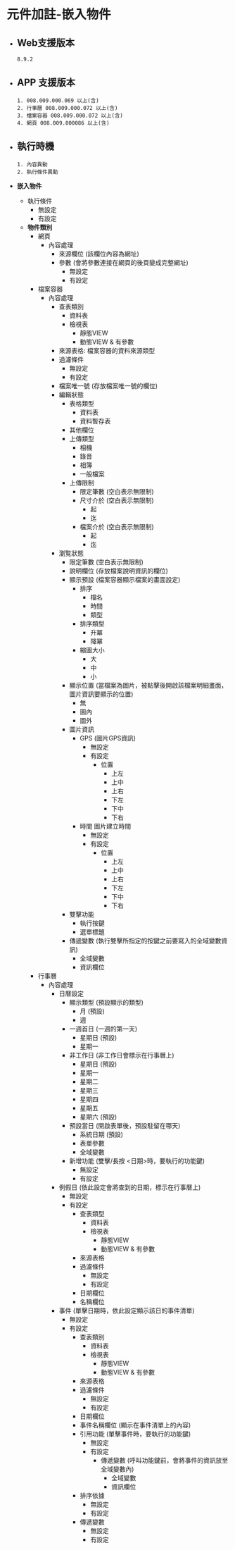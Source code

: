 # 元件加註-嵌入物件

* ## Web支援版本
  
      8.9.2

* ## APP 支援版本

      1. 008.009.000.069 以上(含)
      2. 行事曆 008.009.000.072 以上(含)
      3. 檔案容器 008.009.000.072 以上(含)
      4. 網頁 008.009.000086 以上(含)

* ## 執行時機

      1. 內容異動
      2. 執行條件異動

* __嵌入物件__
  * 執行條件
    * 無設定
    * 有設定
  * __物件類別__
    * 網頁
      * 內容處理
        * 來源欄位 (該欄位內容為網址)
        * 參數 (會將參數連接在網頁的後頁變成完整網址)
          * 無設定
          * 有設定
    * 檔案容器
      * 內容處理
        * 查表類別
          * 資料表
          * 檢視表
            * 靜態VIEW
            * 動態VIEW & 有參數
        * 來源表格: 檔案容器的資料來源類型
        * 過濾條件
          * 無設定
          * 有設定
        * 檔案唯一號 (存放檔案唯一號的欄位)
        * 編輯狀態
          * 表格類型
            * 資料表
            * 資料暫存表
          * 其他欄位
          * 上傳類型
            * 相機
            * 錄音
            * 相簿
            * 一般檔案
          * 上傳限制
            * 限定筆數 (空白表示無限制)
            * 尺寸介於 (空白表示無限制)
              * 起
              * 迄
            * 檔案介於 (空白表示無限制)
              * 起
              * 迄
        * 瀏覧狀態
          * 限定筆數 (空白表示無限制)
          * 說明欄位 (存放檔案說明資訊的欄位)
          * 顯示預設 (檔案容器顯示檔案的畫面設定)
            * 排序
              * 檔名
              * 時間
              * 類型
            * 排序類型
              * 升冪
              * 降冪
            * 縮圖大小
              * 大
              * 中
              * 小
          * 顯示位置 (當檔案為圖片，被點擊後開啟該檔案明細畫面，圖片資訊要顯示的位置)
            * 無
            * 圖內
            * 圖外
          * 圖片資訊
            * GPS (圖片GPS資訊)
              * 無設定
              * 有設定
                * 位置
                  * 上左
                  * 上中
                  * 上右
                  * 下左
                  * 下中
                  * 下右
            * 時間 圖片建立時間
              * 無設定
              * 有設定
                * 位置
                  * 上左
                  * 上中
                  * 上右
                  * 下左
                  * 下中
                  * 下右
          * 雙擊功能
            * 執行按鍵
            * 選單標題
          * 傳遞變數 (執行雙擊所指定的按鍵之前要寫入的全域變數資訊)
            * 全域變數
            * 資訊欄位
    * 行事曆
      * 內容處理
        * 日曆設定
          * 顯示類型 (預設顯示的類型)
            * 月 (預設)
            * 週
          * 一週首日 (一週的第一天)
            * 星期日 (預設)
            * 星期一
          * 非工作日 (非工作日會標示在行事曆上)
            * 星期日  (預設)
            * 星期一
            * 星期二
            * 星期三
            * 星期四
            * 星期五
            * 星期六  (預設)
          * 預設當日 (開啟表單後，預設駐留在哪天)
            * 系統日期  (預設)
            * 表單參數
            * 全域變數
          * 新增功能 (雙擊/長按 <日期>時，要執行的功能鍵)
            * 無設定
            * 有設定
        * 例假日 (依此設定會將查到的日期，標示在行事曆上)
          * 無設定
          * 有設定
            * 查表類型
              * 資料表
              * 檢視表
                * 靜態VIEW
                * 動態VIEW & 有參數
            * 來源表格
            * 過濾條件
              * 無設定
              * 有設定
            * 日期欄位
            * 名稱欄位
        * 事件 (單擊日期時，依此設定顯示該日的事件清單)
          * 無設定
          * 有設定
            * 查表類別
              * 資料表
              * 檢視表
                * 靜態VIEW
                * 動態VIEW & 有參數
            * 來源表格
            * 過濾條件
              * 無設定
              * 有設定
            * 日期欄位
            * 事件名稱欄位 (顯示在事件清單上的內容)
            * 引用功能 (單擊事件時，要執行的功能鍵)
              * 無設定
              * 有設定
                * 傳遞變數 (呼叫功能鍵前，會將事件的資訊放至全域變數內)
                  * 全域變數
                  * 資訊欄位
            * 排序依據
              * 無設定
              * 有設定
            * 傳遞變數
              * 無設定
              * 有設定
